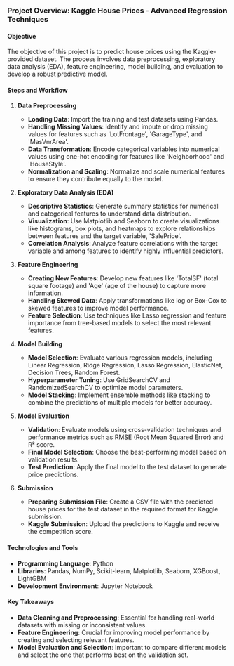 ### Project Overview: Kaggle House Prices - Advanced Regression Techniques

#### Objective
The objective of this project is to predict house prices using the Kaggle-provided dataset. The process involves data preprocessing, exploratory data analysis (EDA), feature engineering, model building, and evaluation to develop a robust predictive model.

#### Steps and Workflow

1. **Data Preprocessing**
   - **Loading Data**: Import the training and test datasets using Pandas.
   - **Handling Missing Values**: Identify and impute or drop missing values for features such as 'LotFrontage', 'GarageType', and 'MasVnrArea'.
   - **Data Transformation**: Encode categorical variables into numerical values using one-hot encoding for features like 'Neighborhood' and 'HouseStyle'.
   - **Normalization and Scaling**: Normalize and scale numerical features to ensure they contribute equally to the model.

2. **Exploratory Data Analysis (EDA)**
   - **Descriptive Statistics**: Generate summary statistics for numerical and categorical features to understand data distribution.
   - **Visualization**: Use Matplotlib and Seaborn to create visualizations like histograms, box plots, and heatmaps to explore relationships between features and the target variable, 'SalePrice'.
   - **Correlation Analysis**: Analyze feature correlations with the target variable and among features to identify highly influential predictors.

3. **Feature Engineering**
   - **Creating New Features**: Develop new features like 'TotalSF' (total square footage) and 'Age' (age of the house) to capture more information.
   - **Handling Skewed Data**: Apply transformations like log or Box-Cox to skewed features to improve model performance.
   - **Feature Selection**: Use techniques like Lasso regression and feature importance from tree-based models to select the most relevant features.

4. **Model Building**
   - **Model Selection**: Evaluate various regression models, including Linear Regression, Ridge Regression, Lasso Regression, ElasticNet, Decision Trees, Random Forest.
   - **Hyperparameter Tuning**: Use GridSearchCV and RandomizedSearchCV to optimize model parameters.
   - **Model Stacking**: Implement ensemble methods like stacking to combine the predictions of multiple models for better accuracy.

5. **Model Evaluation**
   - **Validation**: Evaluate models using cross-validation techniques and performance metrics such as RMSE (Root Mean Squared Error) and R² score.
   - **Final Model Selection**: Choose the best-performing model based on validation results.
   - **Test Prediction**: Apply the final model to the test dataset to generate price predictions.

6. **Submission**
   - **Preparing Submission File**: Create a CSV file with the predicted house prices for the test dataset in the required format for Kaggle submission.
   - **Kaggle Submission**: Upload the predictions to Kaggle and receive the competition score.

#### Technologies and Tools
- **Programming Language**: Python
- **Libraries**: Pandas, NumPy, Scikit-learn, Matplotlib, Seaborn, XGBoost, LightGBM
- **Development Environment**: Jupyter Notebook

#### Key Takeaways
- **Data Cleaning and Preprocessing**: Essential for handling real-world datasets with missing or inconsistent values.
- **Feature Engineering**: Crucial for improving model performance by creating and selecting relevant features.
- **Model Evaluation and Selection**: Important to compare different models and select the one that performs best on the validation set.
